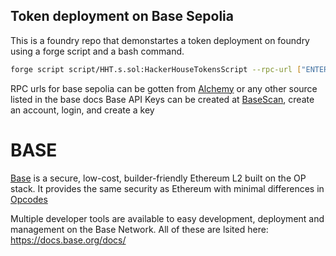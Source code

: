 ## Token deployment on Base Sepolia
This is a foundry repo that demonstartes a token deployment on foundry using a forge script and a bash command.
```bash
forge script script/HHT.s.sol:HackerHouseTokensScript --rpc-url ["ENTER YOUR RPC"] --private-key ["ENTER YOUR Private Key"] --broadcast --verify  --etherscan-api-key ["ENTER YOUR Basescan api key"] -vvvv
``` 
RPC urls for base sepolia can be gotten from [Alchemy](https://www.alchemy.com/) or any other source listed in the base docs
Base API Keys can be created at [BaseScan](https://basescan.org/), create an account, login, and create a key


# BASE
[Base](https://docs.base.org/) is a secure, low-cost, builder-friendly Ethereum L2 built on the OP stack.  It provides the same security as Ethereum with minimal differences in [Opcodes](https://docs.optimism.io/stack/differences)

Multiple developer tools are available to easy development, deployment and management on the Base Network. All of these are lsited here: https://docs.base.org/docs/
